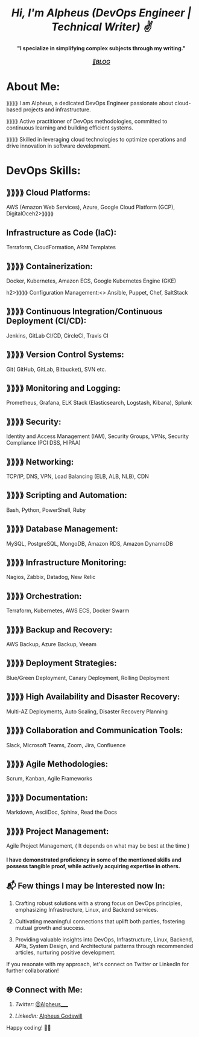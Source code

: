 <h1 align="center"><em>Hi, I'm Alpheus (DevOps Engineer | Technical Writer) ✌️</em></h1>
<h4 align="center">"I specialize in simplifying complex subjects through my writing."</h4>
<h5 align="center">
  <a href="https://alpheus.hashnode.dev/" target="_blank">📖BLOG</a>  
</h5>

# About Me:

<P>⟫⟫⟫⟫ I am Alpheus, a dedicated DevOps Engineer passionate about cloud-based projects and infrastructure.</P>

<P>⟫⟫⟫⟫ Active practitioner of DevOps methodologies, committed to continuous learning and building efficient systems.</P>

<P>⟫⟫⟫⟫ Skilled in leveraging cloud technologies to optimize operations and drive innovation in software development.</P>

# DevOps Skills:

<p><h2>⟫⟫⟫⟫ Cloud Platforms:</h2> AWS (Amazon Web Services), Azure, Google Cloud Platform (GCP), DigitalOceh2>⟫⟫⟫⟫ <p><h2>Infrastructure as Code (IaC):</h2> Terraform, CloudFormation, ARM Templates</p>
 <p><h2> ⟫⟫⟫⟫ Containerization:</h2> Docker, Kubernetes, Amazon ECS, Google Kubernetes Engine (GKE)</p>h2>⟫⟫⟫⟫ Configuration Management:<> Ansible, Puppet, Chef, SaltStack</p>
<p><h2>⟫⟫⟫⟫ Continuous Integration/Continuous Deployment (CI/CD):</h2> Jenkins, GitLab CI/CD, CircleCI, Travis CI</p>
 <p> <h2>⟫⟫⟫⟫ Version Control Systems:</h2> Git( GitHub, GitLab, Bitbucket), SVN etc.</p>
 <p> <h2>⟫⟫⟫⟫ Monitoring and Logging:</h2> Prometheus, Grafana, ELK Stack (Elasticsearch, Logstash, Kibana), Splunk</p>
 <p> <h2>⟫⟫⟫⟫ Security:</h2> Identity and Access Management (IAM), Security Groups, VPNs, Security Compliance (PCI DSS, HIPAA)</p>
 <p> <h2>⟫⟫⟫⟫ Networking:</h2> TCP/IP, DNS, VPN, Load Balancing (ELB, ALB, NLB), CDN</p>
 <p> <h2>⟫⟫⟫⟫ Scripting and Automation:</h2> Bash, Python, PowerShell, Ruby</p>
 <p> <h2> ⟫⟫⟫⟫ Database Management:</h2> MySQL, PostgreSQL, MongoDB, Amazon RDS, Amazon DynamoDB</p>
<p><h2>⟫⟫⟫⟫ Infrastructure Monitoring:</h2>  Nagios, Zabbix, Datadog, New Relic</p>
 <p> <h2>⟫⟫⟫⟫ Orchestration:</h2> Terraform, Kubernetes, AWS ECS, Docker Swarm</p>
 <p> <h2>⟫⟫⟫⟫ Backup and Recovery:</h2> AWS Backup, Azure Backup, Veeam</p>
  <p><h2>⟫⟫⟫⟫ Deployment Strategies:</h2> Blue/Green Deployment, Canary Deployment, Rolling Deployment</p>
  <p><h2>⟫⟫⟫⟫ High Availability and Disaster Recovery:</h2> Multi-AZ Deployments, Auto Scaling, Disaster Recovery Planning</p>
  <p><h2>⟫⟫⟫⟫ Collaboration and Communication Tools:</h2> Slack, Microsoft Teams, Zoom, Jira, Confluence</p>
  <p><h2>⟫⟫⟫⟫ Agile Methodologies:</h2> Scrum, Kanban, Agile Frameworks</p>
  <p><h2>⟫⟫⟫⟫ Documentation:</h2> Markdown, AsciiDoc, Sphinx, Read the Docs</p>
  <p><h2>⟫⟫⟫⟫ Project Management:</h2> Agile Project Management, ( It depends on what may be best at the time )</p>

<h4>I have demonstrated proficiency in some of the mentioned skills and possess tangible proof, while actively acquiring expertise in others.</h4>

## 📬 Few things I may be Interested now In:
1. Crafting robust solutions with a strong focus on DevOps principles, emphasizing Infrastructure, Linux, and Backend services.

2. Cultivating meaningful connections that uplift both parties, fostering mutual growth and success.

3. Providing valuable insights into DevOps, Infrastructure, Linux, Backend, APIs, System Design, and Architectural patterns through recommended articles, nurturing positive development.

If you resonate with my approach, let's connect on Twitter or LinkedIn for further collaboration!

## 🌐 Connect with Me:
1. <em>Twitter:</em> [@Alpheus\_\_\_](https://twitter.com/Alpheus___)

2.  <em>LinkedIn:</em> [Alpheus Godswill](https://www.linkedin.com/in/alpheus-godswill/)

Happy coding! 🤖✨

<!-- [![Alpheus Godswill's GitHub stats](https://github-readme-stats.vercel.app/api?username=Alpheus-godswill1&count_private=true&show_icons=true&theme=merko)](https://github.com/Alpheus-godswill1/github-readme-stats) -->

<!-- [![My Github Language Stats](https://github-readme-stats.vercel.app/api/top-langs/?username=Alpheus-godswill1&layout=compact&theme=merko)](https://github.com/Alpheus-godswill1/github-readme-stats) -->
